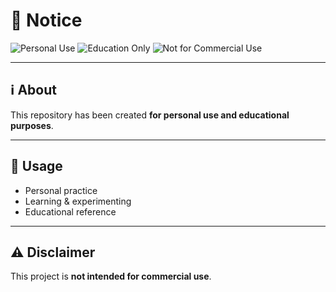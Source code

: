 # 📂 Notice 

![Personal Use](https://img.shields.io/badge/Personal-Use-blue)
![Education Only](https://img.shields.io/badge/Education-Only-green)
![Not for Commercial Use](https://img.shields.io/badge/Not%20for-Commercial%20Use-red)

---

## ℹ️ About
This repository has been created **for personal use and educational purposes**.

---

## 🚀 Usage
- Personal practice  
- Learning & experimenting  
- Educational reference  

---

## ⚠️ Disclaimer
This project is **not intended for commercial use**.
